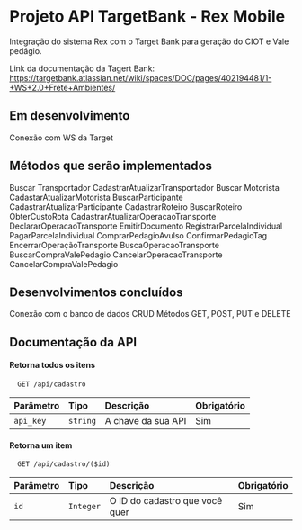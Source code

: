 
# Projeto API TargetBank - Rex Mobile

Integração do sistema Rex com o Target Bank para geração do CIOT e Vale pedágio.

Link da documentação da Tagert Bank:
<https://targetbank.atlassian.net/wiki/spaces/DOC/pages/402194481/1-+WS+2.0+Frete+Ambientes/>

## Em desenvolvimento

Conexão com WS da Target


## Métodos que serão implementados
Buscar Transportador
CadastrarAtualizarTransportador
Buscar Motorista
CadastarAtualizarMotorista
BuscarParticipante
CadastrarAtualizarParticipante
CadastrarRoteiro
BuscarRoteiro
ObterCustoRota
CadastrarAtualizarOperacaoTransporte
DeclararOperacaoTransporte
EmitirDocumento
RegistrarParcelaIndividual
PagarParcelaIndividual
ComprarPedagioAvulso
ConfirmarPedagioTag
EncerrarOperaçãoTransporte
BuscaOperacaoTransporte
BuscarCompraValePedagio
CancelarOperacaoTransporte
CancelarCompraValePedagio

## Desenvolvimentos concluídos

Conexão com o banco de dados
CRUD
Métodos GET, POST, PUT e DELETE 


## Documentação da API

#### Retorna todos os itens

```http
  GET /api/cadastro
```

| Parâmetro   | Tipo       | Descrição                           | Obrigatório |
| :---------- | :--------- | :---------------------------------- | :-----------|
| `api_key` | `string` | A chave da sua API                  | Sim         |

#### Retorna um item

```http
  GET /api/cadastro/($id)
```

| Parâmetro   | Tipo       | Descrição                                   | Obrigatório |
| :---------- | :--------- | :------------------------------------------ | :-----------|
| `id`      | `Integer` |  O ID do cadastro que você quer                   | Sim         |
